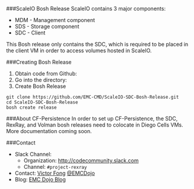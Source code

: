 ###ScaleIO Bosh Release
ScaleIO contains 3 major components:
 - MDM - Management component
 - SDS - Storage component
 - SDC - Client

 This Bosh release only contains the SDC, which is required to be placed in the client VM in order to access volumes hosted in ScaleIO.

###Creating Bosh Release
 
 1. Obtain code from Github: 
 2. Go into the directory: 
 3. Create Bosh Release
 
 ```
 git clone https://github.com/EMC-CMD/ScaleIO-SDC-Bosh-Release.git
 cd ScaleIO-SDC-Bosh-Release
 bosh create release
 ```
###About CF-Persistence
In order to set up CF-Persistence, the SDC, RexRay, and Volman bosh releases need to colocate in Diego Cells VMs. More documentation coming soon. 

###Contact
- Slack Channel:
  - Organization: <http://codecommunity.slack.com>
  - Channel: `#project-rexray`
- Contact: [Victor Fong](mailto:victor.fong@emc.com) [@EMCDojo](https://twitter.com/hashtag/emcdojo)
- Blog: [EMC Dojo Blog](dojoblog.emc.com)
 
 
 
 

 
